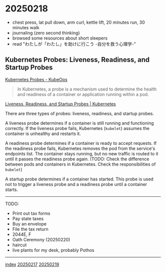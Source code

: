 <head><meta name="viewport" content="width=device-width, initial-scale=1.0, user-scalable=yes" /><meta charset="UTF-8"></head>

# 20250218

- chest press, lat pull down, arm curl, kettle lift, 20 minutes run, 30 minutes walk
- journaling (zero second thinking)
- browsed some resources about short sleepers
- read "わたしが「わたし」を助けに行こう -自分を救う心理学-"

## Kubernetes Probes: Liveness, Readiness, and Startup Probes

[Kubernetes Probes - KubeOps](https://kubeops.net/blog/kubernetes-probes)

> In Kubernetes, a probe is a mechanism used to determine the health and readiness of a container or application running within a pod.

[Liveness, Readiness, and Startup Probes | Kubernetes](https://kubernetes.io/docs/concepts/configuration/liveness-readiness-startup-probes/)

There are three types of probes: liveness, readiness, and startup probes.

A liveness probe determines if a container is still running and functioning correctly. If the liveness probe fails, Kubernetes (`kubelet`) assumes the container is unhealthy and restarts it.

A readiness probe determines if a container is ready to accept requests. If the readiness probe fails, Kubernetes removes the pod from the service's endpoints list. The container stays running, but no new traffic is routed to it until it passes the readiness probe again. (TODO: Check the difference between pods and containers in Kubernetes. Check the responsibilities of `kubelet`)

A startup probe determines if a container has started. This probe is used not to trigger a liveness probe and a readiness probe until a container starts.

---

TODO:

- Print out tax forms
- Pay state taxes
- Buy an envelope
- File the tax return
- 2044E, F
- Oath Ceremony (20250220)
- haircut
- live plants for my desk, probably Pothos

---

[index](../../index.html)
[20250217](20250217.html)
[20250219](20250219.html)
